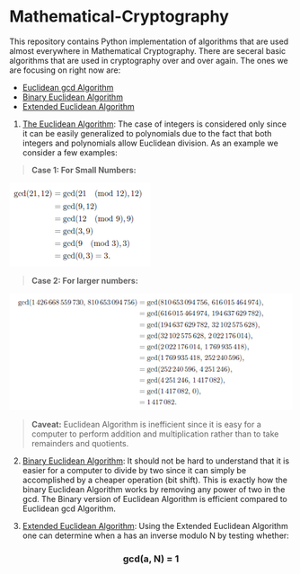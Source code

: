 # Mathematical-Cryptography

This repository contains Python implementation of algorithms that are used almost everywhere in Mathematical Cryptography. There are seceral basic algorithms that are used in cryptography over and over again. The ones we are focusing on right now are:

- [Euclidean gcd Algorithm](euclideanalgo.py) 
- [Binary Euclidean Algorithm](bineuclid.py)
- [Extended Euclidean Algorithm](eea.py)

1. [The Euclidean Algorithm](euclideanalgo.py): The case of integers is considered only since it can be easily generalized to polynomials due to the fact that both integers and polynomials allow Euclidean division.
As an example we consider a few examples:
> **Case 1: For Small Numbers:**

![](Example1.png)

> **Case 2: For larger numbers:**

![](Example2.png)

> **Caveat:** Euclidean Algorithm is inefficient since it is easy for a computer to perform addition and multiplication rather than to take remainders and quotients.

2. [Binary Euclidean Algorithm](bineuclid.py): It should not be hard to understand that it is easier for a computer to divide by two since it can simply be accomplished by a cheaper operation (bit shift). This is exactly how the binary Euclidean Algorithm works by removing any power of two in the gcd. The Binary version of Euclidean Algorithm is efficient compared to Euclidean gcd Algorithm.

3. [Extended Euclidean Algorithm](eea.py): Using the Extended Euclidean Algorithm one can determine when a has an inverse modulo N by testing whether:
<div align="center">
  <h3> gcd(a, N) = 1 </h3>
</div>
